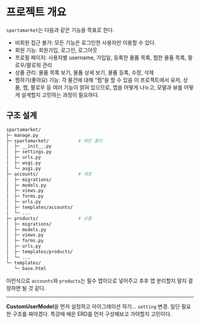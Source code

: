 # 프로젝트 개요

`spartamarket`는 다음과 같은 기능을 목표로 한다.

- 비회원 접근 불가: 모든 기능은 로그인한 사용자만 이용할 수 있다.
- 회원 기능: 회원가입, 로그인, 로그아웃
- 프로필 페이지: 사용자별 username, 가입일, 등록한 물품 목록, 찜한 물품 목록, 팔로우/팔로워 관리
- 상품 관리: 물품 목록 보기, 물품 상세 보기, 물품 등록, 수정, 삭제
- 찜하기(좋아요) 기능: 각 물건에 대해 “찜”을 할 수 있음
이 프로젝트에서 유저, 상품, 찜, 팔로우 등 여러 기능이 얽혀 있으므로, 앱을 어떻게 나누고, 모델과 뷰를 어떻게 설계할지 고민하는 과정이 필요하다.

## 구조 설계

```bash
spartamarket/
├─ manage.py
├─ spartamarket/           # 메인 폴더
│  ├─ __init__.py
│  ├─ settings.py
│  ├─ urls.py
│  ├─ wsgi.py
│  └─ asgi.py
├─ accounts/               # 계정
│  ├─ migrations/
│  ├─ models.py
│  ├─ views.py
│  ├─ forms.py
│  ├─ urls.py
│  ├─ templates/accounts/
│  └─ ...
├─ products/               # 상품
│  ├─ migrations/
│  ├─ models.py
│  ├─ views.py
│  ├─ forms.py
│  ├─ urls.py
│  ├─ templates/products/
│  └─ ...
└─ templates/              
   └─ base.html

```

이런식으로 `accounts`와 `products`는 필수 앱이으로 넣어주고 추후 앱 분리할지 말지 결정하면 될 것 같다.

---

**CustomUserModel**을 먼저 설정하고 마이그레이션 하기... `setting` 변경. 일단  필요한 구조를 짜야겠다. 특강때 배운 ERD를 먼저 구성해보고 가야할지 고민이다.
